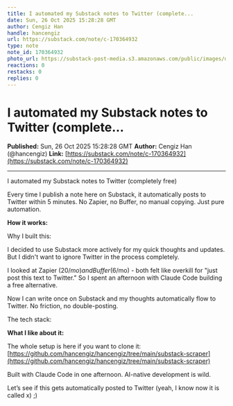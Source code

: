 ```yaml
---
title: I automated my Substack notes to Twitter (complete...
date: Sun, 26 Oct 2025 15:28:28 GMT
author: Cengiz Han
handle: hancengiz
url: https://substack.com/note/c-170364932
type: note
note_id: 170364932
photo_url: https://substack-post-media.s3.amazonaws.com/public/images/dd3c9352-78f7-4a7e-ab29-7efd239dd41c_400x400.jpeg
reactions: 0
restacks: 0
replies: 0
---
```


# I automated my Substack notes to Twitter (complete...

**Published:** Sun, 26 Oct 2025 15:28:28 GMT
**Author:** Cengiz Han (@hancengiz)
**Link:** [https://substack.com/note/c-170364932](https://substack.com/note/c-170364932)

---

I automated my Substack notes to Twitter (completely free)

Every time I publish a note here on Substack, it automatically posts to Twitter within 5 minutes. No Zapier, no Buffer, no manual copying. Just pure automation.

**How it works:**

  Why I built this:

  I decided to use Substack more actively for my quick thoughts and updates. But I didn't want to ignore Twitter in the process completely.

  I looked at Zapier ($20/mo) and Buffer ($6/mo) - both felt like overkill for "just post this text to Twitter." So I spent an afternoon with Claude Code building a free alternative.

  Now I can write once on Substack and my thoughts automatically flow to Twitter. No friction, no double-posting.

  The tech stack:

**What I like about it:**

The whole setup is here if you want to clone it: [https://github.com/hancengiz/hancengiz/tree/main/substack-scraper](https://github.com/hancengiz/hancengiz/tree/main/substack-scraper)

Built with Claude Code in one afternoon. AI-native development is wild.

Let’s see if this gets automatically posted to Twitter (yeah, I know now it is called x) ;)
